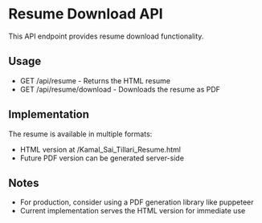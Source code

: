 # Resume Download API
This API endpoint provides resume download functionality.

## Usage
- GET /api/resume - Returns the HTML resume
- GET /api/resume/download - Downloads the resume as PDF

## Implementation
The resume is available in multiple formats:
- HTML version at /Kamal_Sai_Tillari_Resume.html
- Future PDF version can be generated server-side

## Notes
- For production, consider using a PDF generation library like puppeteer
- Current implementation serves the HTML version for immediate use
